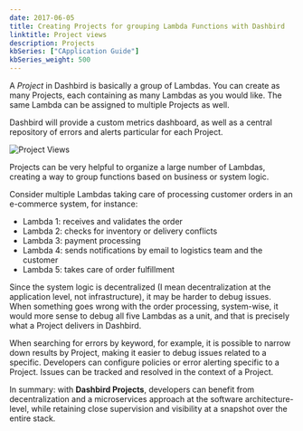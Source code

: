 ```yaml
---
date: 2017-06-05
title: Creating Projects for grouping Lambda Functions with Dashbird
linktitle: Project views
description: Projects
kbSeries: ["CApplication Guide"]
kbSeries_weight: 500
---
```



A *Project* in Dashbird is basically a group of Lambdas. You can create as many Projects, each containing as many Lambdas as you would like. The same Lambda can be assigned to multiple Projects as well.

Dashbird will provide a custom metrics dashboard, as well as a central repository of errors and alerts particular for each Project.

![Project Views](/images/docs/project-views.gif)

Projects can be very helpful to organize a large number of Lambdas, creating a way to group functions based on business or system logic.

Consider multiple Lambdas taking care of processing customer orders in an e-commerce system, for instance:

* Lambda 1: receives and validates the order
* Lambda 2: checks for inventory or delivery conflicts
* Lambda 3: payment processing
* Lambda 4: sends notifications by email to logistics team and the customer
* Lambda 5: takes care of order fulfillment

Since the system logic is decentralized (I mean decentralization at the application level, not infrastructure), it may be harder to debug issues. When something goes wrong with the order processing, system-wise, it would more sense to debug all five Lambdas as a unit, and that is precisely what a Project delivers in Dashbird.

When searching for errors by keyword, for example, it is possible to narrow down results by Project, making it easier to debug issues related to a specific. Developers can configure policies or error alerting specific to a Project. Issues can be tracked and resolved in the context of a Project.

In summary: with **Dashbird Projects**, developers can benefit from decentralization and a microservices approach at the software architecture-level, while retaining close supervision and visibility at a snapshot over the entire stack.